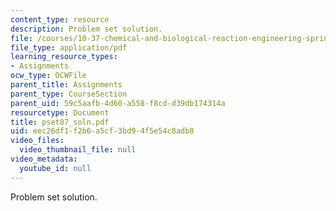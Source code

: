 ```yaml
---
content_type: resource
description: Problem set solution.
file: /courses/10-37-chemical-and-biological-reaction-engineering-spring-2007/eec26df1f2b6a5cf3bd94f5e54c8adb8_pset07_soln.pdf
file_type: application/pdf
learning_resource_types:
- Assignments
ocw_type: OCWFile
parent_title: Assignments
parent_type: CourseSection
parent_uid: 59c5aafb-4d60-a558-f8cd-d39db174314a
resourcetype: Document
title: pset07_soln.pdf
uid: eec26df1-f2b6-a5cf-3bd9-4f5e54c8adb8
video_files:
  video_thumbnail_file: null
video_metadata:
  youtube_id: null
---
```

Problem set solution.

